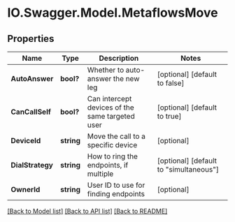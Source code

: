 # IO.Swagger.Model.MetaflowsMove
## Properties

Name | Type | Description | Notes
------------ | ------------- | ------------- | -------------
**AutoAnswer** | **bool?** | Whether to auto-answer the new leg | [optional] [default to false]
**CanCallSelf** | **bool?** | Can intercept devices of the same targeted user | [optional] [default to true]
**DeviceId** | **string** | Move the call to a specific device | [optional] 
**DialStrategy** | **string** | How to ring the endpoints, if multiple | [optional] [default to "simultaneous"]
**OwnerId** | **string** | User ID to use for finding endpoints | [optional] 

[[Back to Model list]](../README.md#documentation-for-models) [[Back to API list]](../README.md#documentation-for-api-endpoints) [[Back to README]](../README.md)

